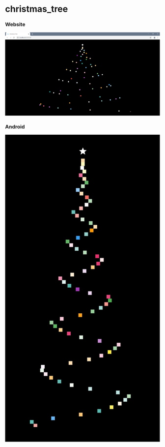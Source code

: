 # christmas_tree


### Website
![](https://github.com/chirag-goel360/Christmas_Tree/blob/main/website.png)

### Android
![](https://github.com/chirag-goel360/Christmas_Tree/blob/main/android.jpg)